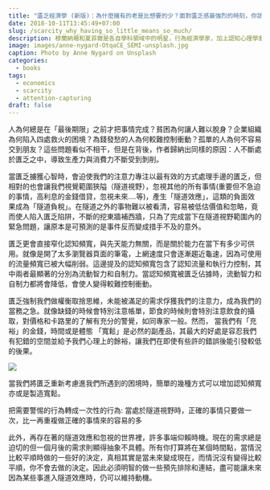 ```yaml
---
title: "匱乏經濟學 (新版)：為什麼擁有的老是比想要的少？面對匱乏感最強烈的時刻，你該如何做聰明抉擇？"
date: 2018-10-11T13:45:49+07:00
slug: /scarcity_why_having_so_little_means_so_much/
description: 穆蘭納珊和夏菲爾是各自學科領域中的明星，行為經濟學家，加上認知心理學家，兩者的結合大過於在各自領域發展的總和。他們一起設法結合科學的嚴謹性以及人類在困境下的扭曲觀點。
image: images/anne-nygard-OtqaCE_SEMI-unsplash.jpg
caption: Photo by Anne Nygard on Unsplash
categories:
  - books
tags:
  - economics 
  - scarcity
  - attention-capturing
draft: false
---
```


人為何總是在「最後期限」之前才把事情完成？貧困為何讓人難以脫身？企業組織為何陷入四處救火的困境？為錢發愁的人為何較難控制衝動？孤單的人為何不容易交到朋友？這些問題看似不相干，但是在背後，作者歸納出同樣的原因：人不斷處於匱乏之中，導致生產力與消費力不斷受到剝削。

當匱乏擄獲心智時，會迫使我們的注意力專注以最有效的方式處理手邊的匱乏，但相對的也會讓我們視覺範圍狹隘（隧道視野），忽視其他的所有事情(重要但不急迫的事情，高利息的金錢借貸，忽視未來....等)，產生「隧道效應」，這類的負面效果成為「隧道負稅」。在隧道之外的事物難以被看清，容易被低估價值和忽略，竟而使人陷入匱乏陷阱，不斷的挖東牆補西牆，只為了完成當下在隧道視野範圍內的緊急問題，讓原本是可預測的是事件反而變成措手不及的意外。

匱乏更會直接窄化認知頻寬，與先天能力無關，而是關於能力在當下有多少可供用。就像是開了太多瀏覽器頁面的筆電，上網速度只會逐漸趨近龜速，因為可使用的流量頻寬已被大幅削弱。這邊提及的認知頻寬包含了認知流量和執行力控制，其中兩者最顯著的分別為流動智力和自制力。當認知頻寬被匱乏佔據時，流動智力和自制力都將會降低，會使人變得較難控制衝動。

匱乏強制我們做權衡取捨思維，未能被滿足的需求俘獲我們的注意力，成為我們的當務之急。就像缺錢的時候會特別注意帳單，節食的時候則會特別注意飲食的攝取，對價格和卡路里的了解有充分的警覺，如同專家一般。然而， 當我們有「充裕」的金錢，時間或是體態 「寬鬆」是必然的副產品，其最大的好處是容忍我們有犯錯的空間並給予我們心理上的餘裕，讓我們在即使有些許的錯誤後能引發較低的後果。

![](/images/Charging_Bull_statue.jpg)

當我們將匱乏重新考慮進我們所遇到的困境時，簡單的幾種方式可以增加認知頻寬亦或是製造寬鬆。

把需要警惕的行為轉成一次性的行為: 當處於隧道視野時，正確的事情只要做一次，比一再重複做正確的事情來的容易的多

此外，再存在著的隧道效應和忽視的世界裡，許多事端仰賴時機。現在的需求總是迫切的但一個月後的需求則顯得抽象不具體。所有你打算將在某個時間點，當情況比較平順時做的一些好的決定，真相其實是當未來變成現在，而情況沒有變得比較平順，你不會去做的決定。因此必須明智的做一些預先排除和連結，盡可能讓未來因為某些事進入隧道效應時，仍可以維持動機。

